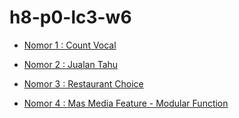 # h8-p0-lc3-w6

- [Nomor 1 : Count Vocal](https://github.com/RudyHarun99/h8-p0-lc3-w6/blob/master/1.js)

- [Nomor 2 : Jualan Tahu](https://github.com/RudyHarun99/h8-p0-lc3-w6/blob/master/2.js)

- [Nomor 3 : Restaurant Choice](https://github.com/RudyHarun99/h8-p0-lc3-w6/blob/master/3.js)

- [Nomor 4 : Mas Media Feature - Modular Function](https://github.com/RudyHarun99/h8-p0-lc3-w6/blob/master/4.js)
